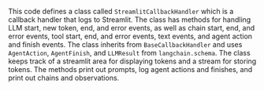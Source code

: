 This code defines a class called `StreamlitCallbackHandler` which is a callback handler that logs to Streamlit. The class has methods for handling LLM start, new token, end, and error events, as well as chain start, end, and error events, tool start, end, and error events, text events, and agent action and finish events. The class inherits from `BaseCallbackHandler` and uses `AgentAction`, `AgentFinish`, and `LLMResult` from `langchain.schema`. The class keeps track of a streamlit area for displaying tokens and a stream for storing tokens. The methods print out prompts, log agent actions and finishes, and print out chains and observations.

